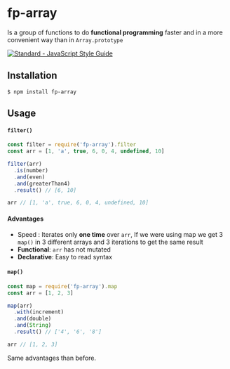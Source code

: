# fp-array
Is a group of functions to do **functional programming** faster and in a more convenient way than in `Array.prototype`

[![Standard - JavaScript Style Guide](https://img.shields.io/badge/code%20style-standard-brightgreen.svg)](http://standardjs.com/)

## Installation
`$ npm install fp-array`

## Usage
#### `filter()`
```javascript
const filter = require('fp-array').filter
const arr = [1, 'a', true, 6, 0, 4, undefined, 10]

filter(arr)
  .is(number)
  .and(even)
  .and(greaterThan4)
  .result() // [6, 10]

arr // [1, 'a', true, 6, 0, 4, undefined, 10]
```
#### Advantages
- Speed : Iterates only **one time** over `arr`, If we were using map we get 3 `map()` in 3 different arrays and 3 iterations to get the same result
- **Functional**: `arr` has not mutated
- **Declarative**: Easy to read syntax   

#### `map()`
```javascript
const map = require('fp-array').map
const arr = [1, 2, 3]

map(arr)
  .with(increment)
  .and(double)
  .and(String)
  .result() // ['4', '6', '8']

arr // [1, 2, 3]
```
Same advantages than before.
